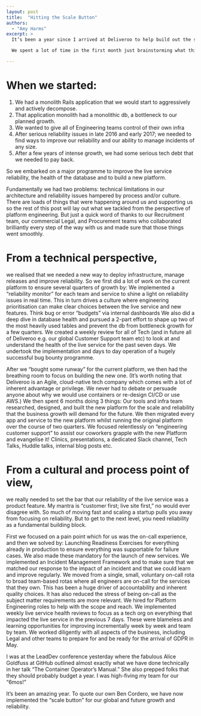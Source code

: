 ```yaml
---
layout: post
title:  "Hitting the Scale Button"
authors:
  - "Amy Harms"
excerpt: >
  It’s been a year since I arrived at Deliveroo to help build out the site reliability engineering team.

  We spent a lot of time in the first month just brainstorming what this means for Engineering at Deliveroo and then what was in scope for the backlog and then how to still deliver “all the things.”  It was a heady time (although to be fair, all the times are heady here!) as Deliveroo prepared to move from a major industry 3rd party PaaS platform and a communal Jira project called IP (for Infrastructure Projects) that was democratically worked on by any of all teams as needed and to a full time Tools and Infrastructure team that would undertake the biggest of all efforts: a completely new cloud platform owned and managed by an internal team to give the business the maximum flexibility around technology choices and delivering our growth strategy.

---
```


# When we started:
1. We had a monolith Rails application that we would start to  aggressively and actively decompose.
2. That application monolith had a monolithic db, a bottleneck to our planned growth.
3. We wanted to give all of Engineering teams control of their own infra
4. After serious reliability issues in late 2016 and early 2017; we needed to find ways to improve our reliability and our ability to manage incidents of any size.
5. After a few years of intense growth, we had some serious tech debt that we needed to pay back.

So we embarked on a major programme to improve the live service reliability, the health of the database and to build a new platform.

Fundamentally we had two problems: technical limitations in our architecture and reliability issues hampered by process and/or culture. There are loads of things that were happening around us and supporting us so the rest of this post will lay out what we tackled from the perspective of platform engineering. But just a quick word of thanks to our Recruitment team, our commercial Legal, and Procurement teams who collaborated brilliantly every step of the way with us and made sure that those things went smoothly.

# From a technical perspective, 
we realised that we needed a new way to deploy infrastructure, manage releases and improve reliability. So we first did a lot of work on the current platform to ensure several quarters of growth by:
We implemented a “reliability monitor” for each team and service to shine a light on reliability issues in real time. This in turn drives a culture where engineering prioritisation can make clear choices between the live service and new features. Think bug or error “budgets” via internal dashboards
We also did a deep dive in database health and pursued a 2-part effort to shape up two of the most heavily used tables and prevent the db from bottleneck growth for a few quarters.
We created a weekly review for all of Tech (and in future all of Deliveroo e.g. our global Customer Support team etc) to look at and understand the health of the live service for the past seven days.
We undertook the implementation and days to day operation of a hugely successful bug bounty programme.

After we “bought some runway” for the current platform, we then had the breathing room to focus on building the new one. (It’s worth noting that Deliveroo is an Agile, cloud-native tech company which comes with a lot of inherent advantage or privilege. We never had to debate or persuade anyone about why we would use containers or re-design CI/CD or use AWS.) We then spent 6 months doing 3 things:
Our tools and infra team researched, designed, and built the new platform for the scale and reliability that the business growth will demand for the future.
We then migrated every app and service to the new platform whilst running the original platform over the course of two quarters.
We focused relentlessly on “engineering customer support” to assist our coworkers grapple with the new Platform and evangelise it! Clinics, presentations, a dedicated Slack channel, Tech Talks, Huddle talks, internal blog posts etc.

# From a cultural and process point of view, 
we really needed to set the bar that our reliability of the live service was a product feature. My mantra is “customer first; live site first,” no would ever disagree with. So much of moving fast and scaling a startup pulls you away from focusing on reliability. But to get to the next level, you need reliability as a fundamental building block.

First we focused on a pain point which for us was the on-call experience, and then we solved by:
Launching Readiness Exercises for everything already in production to ensure everything was supportable for failure cases. We also made these mandatory for the launch of new services.
We implemented an Incident Management Framework and to make sure that we matched our response to the impact of an incident and that we could learn and improve regularly.
We moved from a single, small, voluntary on-call rota to broad team-based rotas where all engineers are on-call for the services that they own. This has been a huge driver of accountability and inherent quality choices. It has also reduced the stress of being on-call as the subject matter requirements are more relevant.
We hired for Platform Engineering roles to help with the scope and reach.
We implemented weekly live service health reviews to focus as a tech org on everything that impacted the live service in the previous 7 days. These were blameless and learning opportunities for improving incrementally week by week and team by team.
We worked diligently with all aspects of the business, including Legal and other teams to prepare for and be ready for the arrival of GDPR in May.

I was at the LeadDev conference yesterday where the fabulous Alice Goldfuss at GitHub outlined almost exactly what we have done technically in her talk “The Container Operator’s Manual.” She also prepped folks that they should probably budget a year. I was high-fiving my team for our “6mos!”

It’s been an amazing year. To quote our own Ben Cordero, we have now implemented the “scale button” for our global and future growth and reliability.
